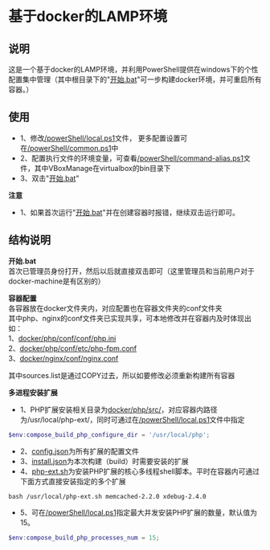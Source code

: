 # 基于docker的LAMP环境

## 说明
这是一个基于docker的LAMP环境，并利用PowerShell提供在windows下的个性配置集中管理（其中根目录下的"[开始.bat](https://github.com/aogg/docker_lamp/blob/master/%E5%BC%80%E5%A7%8B.bat)"可一步构建docker环境，并可重启所有容器。）



## 使用
- 1、修改[/powerShell/local.ps1](https://github.com/aogg/docker_lamp/blob/master/powerShell/local.ps1)文件，
更多配置设置可在[/powerShell/common.ps1](https://github.com/aogg/docker_lamp/blob/master/powerShell/common.ps1)中
- 2、配置执行文件的环境变量，可查看[/powerShell/command-alias.ps1](https://github.com/aogg/docker_lamp/blob/master/powerShell/command-alias.ps1)文件，其中VBoxManage在virtualbox的bin目录下
- 3、双击"[开始.bat](https://github.com/aogg/docker_lamp/blob/master/%E5%BC%80%E5%A7%8B.bat)"


**注意**
- 1、如果首次运行"[开始.bat](https://github.com/aogg/docker_lamp/blob/master/%E5%BC%80%E5%A7%8B.bat)"并在创建容器时报错，继续双击运行即可。


## 结构说明

**开始.bat**<br />
首次已管理员身份打开，然后以后就直接双击即可（这里管理员和当前用户对于docker-machine是有区别的）


**容器配置**<br />
各容器放在docker文件夹内，对应配置也在容器文件夹的conf文件夹<br />
其中php、nginx的conf文件夹已实现共享，可本地修改并在容器内及时体现出
如：<br />
1、[docker/php/conf/conf/php.ini](https://github.com/aogg/docker_lamp/blob/master/docker/php/conf/conf/php.ini)<br />
2、[docker/php/conf/etc/php-fpm.conf](https://github.com/aogg/docker_lamp/blob/master/docker/php/conf/etc/php-fpm.conf)<br />
3、[docker/nginx/conf/nginx.conf](https://github.com/aogg/docker_lamp/blob/master/docker/nginx/conf/nginx.conf)<br />

其中sources.list是通过COPY过去，所以如要修改必须重新构建所有容器



**多进程安装扩展**<br />
- 1、PHP扩展安装相关目录为[docker/php/src/](https://github.com/aogg/docker_lamp/tree/master/docker/php/src)，对应容器内路径为/usr/local/php-ext/，同时可通过在[/powerShell/local.ps1](https://github.com/aogg/docker_lamp/blob/master/powerShell/local.ps1)文件中指定
```powershell
$env:compose_build_php_configure_dir = '/usr/local/php';
```
- 2、[config.json](https://github.com/aogg/docker_lamp/tree/master/docker/php/src/config.json)为所有扩展的配置文件
- 3、[install.json](https://github.com/aogg/docker_lamp/tree/master/docker/php/src/install.json)为本次构建（build）时需要安装的扩展
- 4、[php-ext.sh](https://github.com/aogg/docker_lamp/tree/master/docker/php/src/php-ext.sh)为安装PHP扩展的核心多线程shell脚本。平时在容器内可通过下面方式直接安装指定的多个扩展
```shell 
bash /usr/local/php-ext.sh memcached-2.2.0 xdebug-2.4.0
```
- 5、可在[/powerShell/local.ps1](https://github.com/aogg/docker_lamp/blob/master/powerShell/local.ps1)指定最大并发安装PHP扩展的数量，默认值为15。
```powershell
$env:compose_build_php_processes_num = 15;
```

